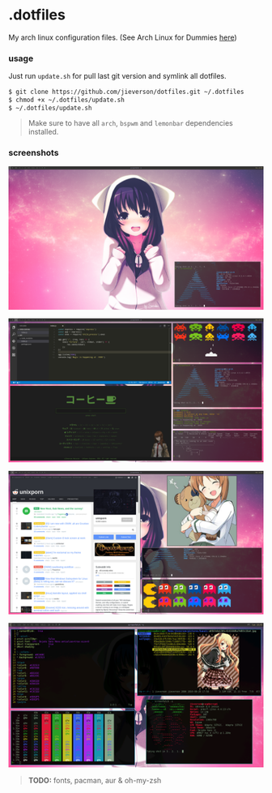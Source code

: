 # .dotfiles
My arch linux configuration files. (See Arch Linux for Dummies [here](https://github.com/jieverson/dotfiles/wiki/arch-linux-for-dummies))

### usage
Just run `update.sh` for pull last git version and symlink all dotfiles.

```
$ git clone https://github.com/jieverson/dotfiles.git ~/.dotfiles
$ chmod +x ~/.dotfiles/update.sh
$ ~/.dotfiles/update.sh
```

> Make sure to have all `arch`, `bspwm` and `lemonbar` dependencies installed.

### screenshots
<p align="center">
  <img src="screenshots/clean.png" />
</p>
<p align="center">
  <img src="screenshots/dev.png" />
</p>
<p align="center">
  <img src="screenshots/ricing.png" />
</p>
<p align="center">
  <img src="screenshots/raspbian.png" />
</p>

> **TODO:** fonts, pacman, aur & oh-my-zsh

